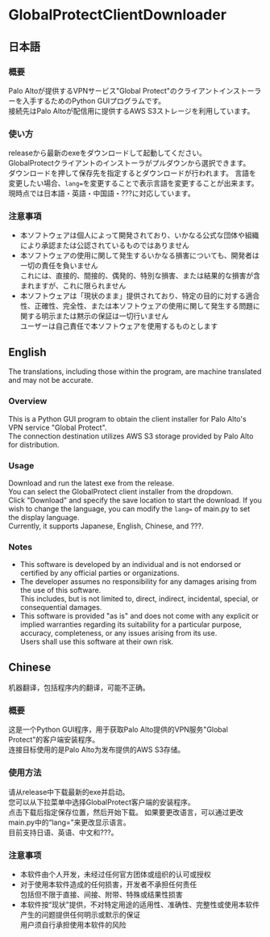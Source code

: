 # GlobalProtectClientDownloader  

## 日本語

### 概要  

Palo Altoが提供するVPNサービス"Global Protect"のクライアントインストーラーを入手するためのPython GUIプログラムです。  
接続先はPalo Altoが配信用に提供するAWS S3ストレージを利用しています。  

### 使い方  

releaseから最新のexeをダウンロードして起動してください。  
GlobalProtectクライアントのインストーラがプルダウンから選択できます。  
ダウンロードを押して保存先を指定するとダウンロードが行われます。
言語を変更したい場合、`lang=`を変更することで表示言語を変更することが出来ます。  
現時点では日本語・英語・中国語・???に対応しています。  


### 注意事項
- 本ソフトウェアは個人によって開発されており、いかなる公式な団体や組織により承認または公認されているものではありません
- 本ソフトウェアの使用に関して発生するいかなる損害についても、開発者は一切の責任を負いません  
これには、直接的、間接的、偶発的、特別な損害、または結果的な損害が含まれますが、これに限られません
- 本ソフトウェアは「現状のまま」提供されており、特定の目的に対する適合性、正確性、完全性、または本ソフトウェアの使用に関して発生する問題に関する明示または黙示の保証は一切行いません  
ユーザーは自己責任で本ソフトウェアを使用するものとします

## English

The translations, including those within the program, are machine translated and may not be accurate.  

### Overview  

This is a Python GUI program to obtain the client installer for Palo Alto's VPN service "Global Protect".  
The connection destination utilizes AWS S3 storage provided by Palo Alto for distribution.  

### Usage  

Download and run the latest exe from the release.  
You can select the GlobalProtect client installer from the dropdown.  
Click "Download" and specify the save location to start the download.
If you wish to change the language, you can modify the `lang=` of main.py to set the display language.  
Currently, it supports Japanese, English, Chinese, and ???.  

### Notes
- This software is developed by an individual and is not endorsed or certified by any official parties or organizations.
- The developer assumes no responsibility for any damages arising from the use of this software.  
This includes, but is not limited to, direct, indirect, incidental, special, or consequential damages.
- This software is provided "as is" and does not come with any explicit or implied warranties regarding its suitability for a particular purpose, accuracy, completeness, or any issues arising from its use.  
Users shall use this software at their own risk.

## Chinese

机器翻译，包括程序内的翻译，可能不正确。  

### 概要  

这是一个Python GUI程序，用于获取Palo Alto提供的VPN服务"Global Protect"的客户端安装程序。  
连接目标使用的是Palo Alto为发布提供的AWS S3存储。  

### 使用方法  

请从release中下载最新的exe并启动。  
您可以从下拉菜单中选择GlobalProtect客户端的安装程序。  
点击下载后指定保存位置，然后开始下载。
如果要更改语言，可以通过更改main.py中的“lang=”来更改显示语言。  
目前支持日语、英语、中文和???。  

### 注意事项
- 本软件由个人开发，未经过任何官方团体或组织的认可或授权
- 对于使用本软件造成的任何损害，开发者不承担任何责任  
包括但不限于直接、间接、附带、特殊或结果性损害
- 本软件按“现状”提供，不对特定用途的适用性、准确性、完整性或使用本软件产生的问题提供任何明示或默示的保证  
用户须自行承担使用本软件的风险